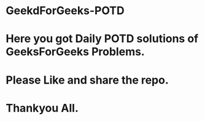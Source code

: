# GeekdForGeeks-POTD

# Here you got Daily POTD solutions of GeeksForGeeks Problems.

# Please Like and share the repo.

# Thankyou All.
